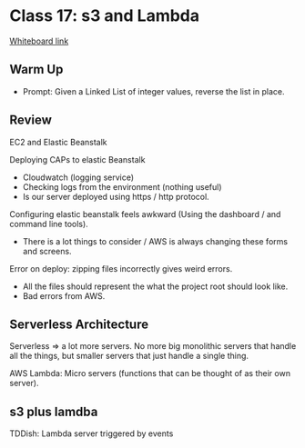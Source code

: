 # Class 17: s3 and Lambda

[Whiteboard link](https://projects.invisionapp.com/freehand/document/TaXVxswu5)

## Warm Up

* Prompt: Given a Linked List of integer values, reverse the list in place.

## Review

EC2 and Elastic Beanstalk

Deploying CAPs to elastic Beanstalk

* Cloudwatch (logging service)
* Checking logs from the environment (nothing useful)
* Is our server deployed using https / http protocol.

Configuring elastic beanstalk feels awkward (Using the dashboard / and command line tools).

* There is a lot things to consider / AWS is always changing these forms and screens.

Error on deploy: zipping files incorrectly gives weird errors.

* All the files should represent the what the project root should look like.
* Bad errors from AWS.

## Serverless Architecture

Serverless => a lot more servers.  No more big monolithic servers that handle all the things, but smaller servers that just handle a single thing.

AWS Lambda: Micro servers (functions that can be thought of as their own server).

## s3 plus lamdba

TDDish: Lambda server triggered by events
